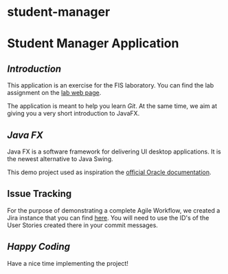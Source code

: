 # student-manager
# **Student Manager Application**


## _Introduction_

This application is an exercise for the FIS laboratory. You can find the lab assignment on the [lab web page](http://labs.cs.upt.ro/~oose/pmwiki.php/FSE/LAB2020).


The application is meant to help you learn _Git_. At the same time, we aim at giving you a very short introduction to JavaFX.


## _Java FX_

Java FX is a software framework for delivering UI desktop applications. It is the newest alternative to Java Swing.

This demo project used as inspiration the [official Oracle documentation](https://docs.oracle.com/javafx/2/get_started/form.htm).


## Issue Tracking

For the purpose of demonstrating a complete Agile Workflow, we created a Jira instance that you can find [here](https://loose.atlassian.net/projects/SM/issues). You will need to use the ID's of the User Stories created there in your commit messages.


## _Happy Coding_

Have a nice time implementing the project!
